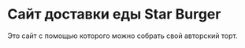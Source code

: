 # Сайт доставки еды Star Burger

Это сайт с помощью которого можно собрать свой авторский торт.





